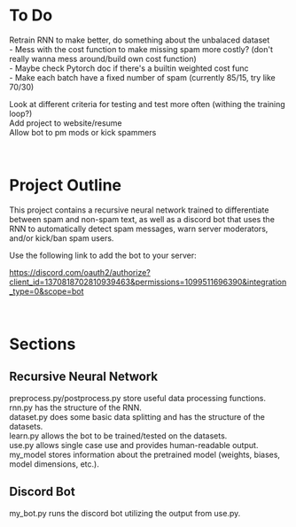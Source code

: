 # To Do
Retrain RNN to make better, do something about the unbalaced dataset  
    - Mess with the cost function to make missing spam more costly? (don't really wanna mess around/build own cost function)  
        - Maybe check Pytorch doc if there's a builtin weighted cost func  
    - Make each batch have a fixed number of spam (currently 85/15, try like 70/30)  

Look at different criteria for testing and test more often (withing the training loop?)  
Add project to website/resume  
Allow bot to pm mods or kick spammers  

<br>

# Project Outline
This project contains a recursive neural network trained to differentiate between spam and non-spam text,
as well as a discord bot that uses the RNN to automatically detect spam messages, warn server moderators,
and/or kick/ban spam users.

Use the following link to add the bot to your server:

https://discord.com/oauth2/authorize?client_id=1370818702810939463&permissions=1099511696390&integration_type=0&scope=bot

<br>

# Sections
## Recursive Neural Network
preprocess.py/postprocess.py store useful data processing functions.  
rnn.py has the structure of the RNN.  
dataset.py does some basic data splitting and has the structure of the datasets.  
learn.py allows the bot to be trained/tested on the datasets.  
use.py allows single case use and provides human-readable output.  
my_model stores information about the pretrained model (weights, biases, model dimensions, etc.).  
## Discord Bot
my_bot.py runs the discord bot utilizing the output from use.py.  
